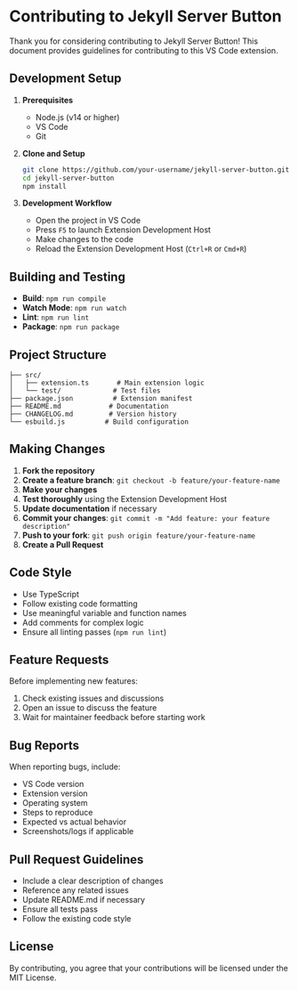 # Contributing to Jekyll Server Button

Thank you for considering contributing to Jekyll Server Button! This document provides guidelines for contributing to this VS Code extension.

## Development Setup

1. **Prerequisites**
   - Node.js (v14 or higher)
   - VS Code
   - Git

2. **Clone and Setup**
   ```bash
   git clone https://github.com/your-username/jekyll-server-button.git
   cd jekyll-server-button
   npm install
   ```

3. **Development Workflow**
   - Open the project in VS Code
   - Press `F5` to launch Extension Development Host
   - Make changes to the code
   - Reload the Extension Development Host (`Ctrl+R` or `Cmd+R`)

## Building and Testing

- **Build**: `npm run compile`
- **Watch Mode**: `npm run watch`
- **Lint**: `npm run lint`
- **Package**: `npm run package`

## Project Structure

```
├── src/
│   ├── extension.ts       # Main extension logic
│   └── test/             # Test files
├── package.json          # Extension manifest
├── README.md            # Documentation
├── CHANGELOG.md         # Version history
└── esbuild.js          # Build configuration
```

## Making Changes

1. **Fork the repository**
2. **Create a feature branch**: `git checkout -b feature/your-feature-name`
3. **Make your changes**
4. **Test thoroughly** using the Extension Development Host
5. **Update documentation** if necessary
6. **Commit your changes**: `git commit -m "Add feature: your feature description"`
7. **Push to your fork**: `git push origin feature/your-feature-name`
8. **Create a Pull Request**

## Code Style

- Use TypeScript
- Follow existing code formatting
- Use meaningful variable and function names
- Add comments for complex logic
- Ensure all linting passes (`npm run lint`)

## Feature Requests

Before implementing new features:

1. Check existing issues and discussions
2. Open an issue to discuss the feature
3. Wait for maintainer feedback before starting work

## Bug Reports

When reporting bugs, include:

- VS Code version
- Extension version
- Operating system
- Steps to reproduce
- Expected vs actual behavior
- Screenshots/logs if applicable

## Pull Request Guidelines

- Include a clear description of changes
- Reference any related issues
- Update README.md if necessary
- Ensure all tests pass
- Follow the existing code style

## License

By contributing, you agree that your contributions will be licensed under the MIT License.
